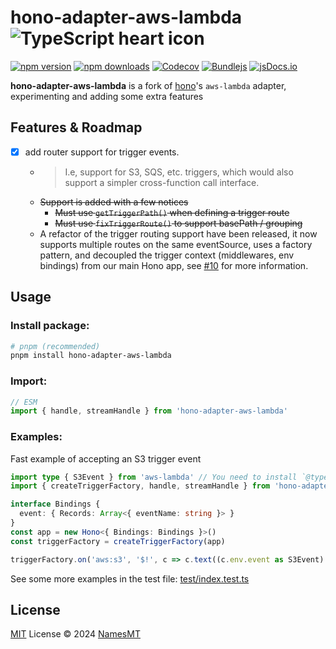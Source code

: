 # hono-adapter-aws-lambda ![TypeScript heart icon](https://img.shields.io/badge/♡-%23007ACC.svg?logo=typescript&logoColor=white)

[![npm version][npm-version-src]][npm-version-href]
[![npm downloads][npm-downloads-src]][npm-downloads-href]
[![Codecov][codecov-src]][codecov-href]
[![Bundlejs][bundlejs-src]][bundlejs-href]
[![jsDocs.io][jsDocs-src]][jsDocs-href]

**hono-adapter-aws-lambda** is a fork of [hono](https://hono.dev/)'s `aws-lambda` adapter, experimenting and adding some extra features

## Features & Roadmap
- [x] add router support for trigger events.
  - > I.e, support for S3, SQS, etc. triggers, which would also support a simpler cross-function call interface.
  - ~~Support is added with a few notices~~
    - ~~Must use `getTriggerPath()` when defining a trigger route~~
    - ~~Must use `fixTriggerRoute()` to support basePath / grouping~~
  - A refactor of the trigger routing support have been released, it now supports multiple routes on the same eventSource, uses a factory pattern, and decoupled the trigger context (middlewares, env bindings) from our main Hono app, see [#10](https://github.com/NamesMT/hono-adapter-aws-lambda/issues/10) for more information.

## Usage
### Install package:
```sh
# pnpm (recommended)
pnpm install hono-adapter-aws-lambda
```

### Import:
```ts
// ESM
import { handle, streamHandle } from 'hono-adapter-aws-lambda'
```

### Examples:
Fast example of accepting an S3 trigger event
```ts
import type { S3Event } from 'aws-lambda' // You need to install `@types/aws-lambda`
import { createTriggerFactory, handle, streamHandle } from 'hono-adapter-aws-lambda'

interface Bindings {
  event: { Records: Array<{ eventName: string }> }
}
const app = new Hono<{ Bindings: Bindings }>()
const triggerFactory = createTriggerFactory(app)

triggerFactory.on('aws:s3', '$!', c => c.text((c.env.event as S3Event).Records[0].eventName))
```

See some more examples in the test file: [test/index.test.ts](test/index.test.ts)

## License
[MIT](./LICENSE) License © 2024 [NamesMT](https://github.com/NamesMT)

<!-- Badges -->

[npm-version-src]: https://img.shields.io/npm/v/hono-adapter-aws-lambda?labelColor=18181B&color=F0DB4F
[npm-version-href]: https://npmjs.com/package/hono-adapter-aws-lambda
[npm-downloads-src]: https://img.shields.io/npm/dm/hono-adapter-aws-lambda?labelColor=18181B&color=F0DB4F
[npm-downloads-href]: https://npmjs.com/package/hono-adapter-aws-lambda
[codecov-src]: https://img.shields.io/codecov/c/gh/namesmt/hono-adapter-aws-lambda/main?labelColor=18181B&color=F0DB4F
[codecov-href]: https://codecov.io/gh/namesmt/hono-adapter-aws-lambda
[license-src]: https://img.shields.io/github/license/namesmt/hono-adapter-aws-lambda.svg?labelColor=18181B&color=F0DB4F
[license-href]: https://github.com/namesmt/hono-adapter-aws-lambda/blob/main/LICENSE
[bundlejs-src]: https://img.shields.io/bundlejs/size/hono-adapter-aws-lambda?labelColor=18181B&color=F0DB4F
[bundlejs-href]: https://bundlejs.com/?q=hono-adapter-aws-lambda
[jsDocs-src]: https://img.shields.io/badge/Check_out-jsDocs.io---?labelColor=18181B&color=F0DB4F
[jsDocs-href]: https://www.jsdocs.io/package/hono-adapter-aws-lambda
